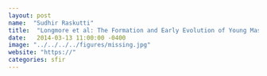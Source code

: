 ```yaml
---
layout: post
name:  "Sudhir Raskutti"
title:  "Longmore et al: The Formation and Early Evolution of Young Massive Clusters"
date:   2014-03-13 11:00:00 -0400
image: "../../../../figures/missing.jpg"
website: "https://"
categories: sfir
---
```


